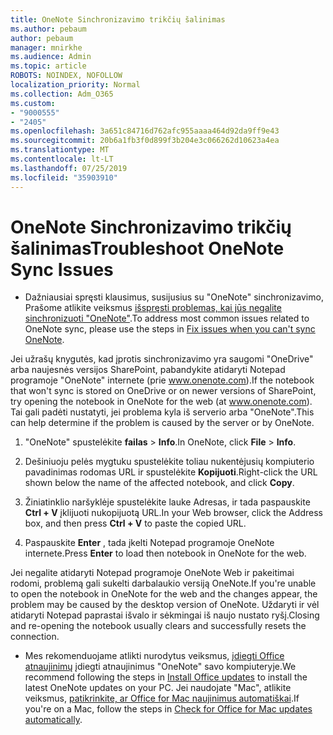 ```yaml
---
title: OneNote Sinchronizavimo trikčių šalinimas
ms.author: pebaum
author: pebaum
manager: mnirkhe
ms.audience: Admin
ms.topic: article
ROBOTS: NOINDEX, NOFOLLOW
localization_priority: Normal
ms.collection: Adm_O365
ms.custom:
- "9000555"
- "2405"
ms.openlocfilehash: 3a651c84716d762afc955aaaa464d92da9ff9e43
ms.sourcegitcommit: 20b6a1fb3f0d899f3b204e3c066262d10623a4ea
ms.translationtype: MT
ms.contentlocale: lt-LT
ms.lasthandoff: 07/25/2019
ms.locfileid: "35903910"
---
```

# <a name="troubleshoot-onenote-sync-issues"></a><span data-ttu-id="beaec-102">OneNote Sinchronizavimo trikčių šalinimas</span><span class="sxs-lookup"><span data-stu-id="beaec-102">Troubleshoot OneNote Sync Issues</span></span>

* <span data-ttu-id="beaec-103">Dažniausiai spręsti klausimus, susijusius su "OneNote" sinchronizavimo, Prašome atlikite veiksmus [išspręsti problemas, kai jūs negalite sinchronizuoti "OneNote"](https://support.office.com/article/Fix-issues-when-you-can-t-sync-OneNote-299495ef-66d1-448f-90c1-b785a6968d45).</span><span class="sxs-lookup"><span data-stu-id="beaec-103">To address most common issues related to OneNote sync, please use the steps in [Fix issues when you can't sync OneNote](https://support.office.com/article/Fix-issues-when-you-can-t-sync-OneNote-299495ef-66d1-448f-90c1-b785a6968d45).</span></span>

<span data-ttu-id="beaec-104">Jei užrašų knygutės, kad įprotis sinchronizavimo yra saugomi "OneDrive" arba naujesnės versijos SharePoint, pabandykite atidaryti Notepad programoje "OneNote" internete (prie www.onenote.com).</span><span class="sxs-lookup"><span data-stu-id="beaec-104">If the notebook that won't sync is stored on OneDrive or on newer versions of SharePoint, try opening the notebook in OneNote for the web (at www.onenote.com).</span></span> <span data-ttu-id="beaec-105">Tai gali padėti nustatyti, jei problema kyla iš serverio arba "OneNote".</span><span class="sxs-lookup"><span data-stu-id="beaec-105">This can help determine if the problem is caused by the server or by OneNote.</span></span>

1. <span data-ttu-id="beaec-106">"OneNote" spustelėkite **failas** > **Info**.</span><span class="sxs-lookup"><span data-stu-id="beaec-106">In OneNote, click **File** > **Info**.</span></span>

2. <span data-ttu-id="beaec-107">Dešiniuoju pelės mygtuku spustelėkite toliau nukentėjusių kompiuterio pavadinimas rodomas URL ir spustelėkite **Kopijuoti**.</span><span class="sxs-lookup"><span data-stu-id="beaec-107">Right-click the URL shown below the name of the affected notebook, and click **Copy**.</span></span>

3. <span data-ttu-id="beaec-108">Žiniatinklio naršyklėje spustelėkite lauke Adresas, ir tada paspauskite **Ctrl + V** įklijuoti nukopijuotą URL.</span><span class="sxs-lookup"><span data-stu-id="beaec-108">In your Web browser, click the Address box, and then press **Ctrl + V** to paste the copied URL.</span></span>

4. <span data-ttu-id="beaec-109">Paspauskite **Enter** , tada įkelti Notepad programoje OneNote internete.</span><span class="sxs-lookup"><span data-stu-id="beaec-109">Press **Enter** to load then notebook in OneNote for the web.</span></span>

<span data-ttu-id="beaec-110">Jei negalite atidaryti Notepad programoje OneNote Web ir pakeitimai rodomi, problemą gali sukelti darbalaukio versiją OneNote.</span><span class="sxs-lookup"><span data-stu-id="beaec-110">If you're unable to open the notebook in OneNote for the web and the changes appear, the problem may be caused by the desktop version of OneNote.</span></span> <span data-ttu-id="beaec-111">Uždaryti ir vėl atidaryti Notepad paprastai išvalo ir sėkmingai iš naujo nustato ryšį.</span><span class="sxs-lookup"><span data-stu-id="beaec-111">Closing and re-opening the notebook usually clears and successfully resets the connection.</span></span>

* <span data-ttu-id="beaec-112">Mes rekomenduojame atlikti nurodytus veiksmus, [įdiegti Office atnaujinimų](https://support.office.com/article/Install-Office-updates-2ab296f3-7f03-43a2-8e50-46de917611c5) įdiegti atnaujinimus "OneNote" savo kompiuteryje.</span><span class="sxs-lookup"><span data-stu-id="beaec-112">We recommend following the steps in [Install Office updates](https://support.office.com/article/Install-Office-updates-2ab296f3-7f03-43a2-8e50-46de917611c5) to install the latest OneNote updates on your PC.</span></span> <span data-ttu-id="beaec-113">Jei naudojate "Mac", atlikite veiksmus, [patikrinkite, ar Office for Mac naujinimus automatiškai](https://support.office.com/article/update-office-for-mac-automatically-bfd1e497-c24d-4754-92ab-910a4074d7c1).</span><span class="sxs-lookup"><span data-stu-id="beaec-113">If you're on a Mac, follow the steps in [Check for Office for Mac updates automatically](https://support.office.com/article/update-office-for-mac-automatically-bfd1e497-c24d-4754-92ab-910a4074d7c1).</span></span>